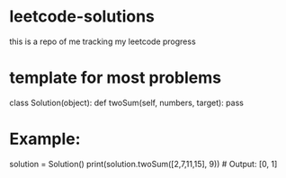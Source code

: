 # leetcode-solutions
this is a repo of me tracking my leetcode progress

# template for most problems
class Solution(object):
    def twoSum(self, numbers, target):
        pass

# Example:
solution = Solution()
print(solution.twoSum([2,7,11,15], 9))  # Output: [0, 1]
